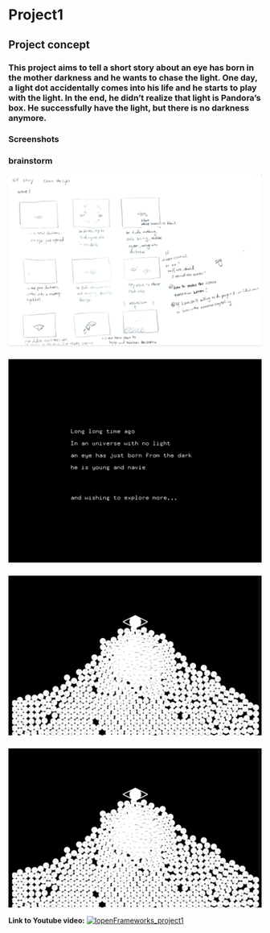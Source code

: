 # Project1
## Project concept
### This project aims to tell a short story about an eye has born in the mother darkness and he wants to chase the light. One day, a light dot accidentally comes into his life and he starts to play with the light. In the end, he didn’t realize that light is Pandora’s box. He successfully have the light, but there is no darkness anymore. 


### Screenshots
### brainstorm
![](images/a0.png)
<br>
### 
![](images/a1.png)
<br>
### 
![](images/a3.png)
<br>

### 
![](images/a3.png)
<br>

**Link to Youtube video:**
[![IopenFrameworks_project1](https://img.youtube.com/vi/2_65LDbYcZI0.jpg)](https://www.youtube.com/watch?v=2_65LDbYcZI "PROJECT1")

